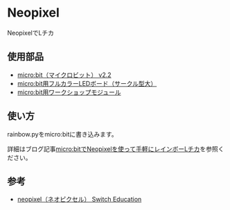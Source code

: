 # Neopixel
NeopixelでLチカ

## 使用部品
- [micro:bit（マイクロビット） v2.2](https://www.switch-science.com/products/7952?variant=42382193623238)
- [micro:bit用フルカラーLEDボード（サークル型大）](https://www.switch-science.com/products/6598?variant=42382117306566)
- [micro:bit用ワークショップモジュール](https://www.switch-science.com/products/5489?variant=42382068154566)

## 使い方
rainbow.pyをmicro:bitに書き込みます。

詳細はブログ記事[micro:bitでNeopixelを使って手軽にレインボーLチカ](https://karaage.hatenadiary.jp/entry/2022/11/25/073000)を参照ください。

## 参考
- [neopixel（ネオピクセル） Switch Education](https://learn.switch-education.com/microbit-md-tutorial/20-neopixel.html)
